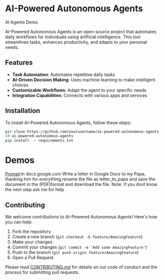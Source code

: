# AI-Powered Autonomous Agents

AI Agents Demo

AI-Powered Autonomous Agents is an open-source project that automates daily workflows for individuals using artificial intelligence. This tool streamlines tasks, enhances productivity, and adapts to your personal needs.

## Features

- **Task Automation**: Automates repetitive daily tasks
- **AI-Driven Decision Making**: Uses machine learning to make intelligent choices
- **Customizable Workflows**: Adapt the agent to your specific needs
- **Integration Capabilities**: Connects with various apps and services

## Installation

To install AI-Powered Autonomous Agents, follow these steps:

```bash
git clone https://github.com/yourusername/ai-powered-autonomous-agents.git
cd ai-powered-autonomous-agents
pip install -r requirements.txt
```

# Demos 
[Prompt]((https://github.com/AbhiramChikatla/Ai-Powered-Autonomous-Agents/blob/main/agent_history.gif)):In docs.google.com Write a letter in Google Docs to my Papa, 
thanking him for everything,rename the file as letter_to_papa and save the document in the  (PDF)format and download the file. Note: if you dont know the next step ask me for help

## Contributing

We welcome contributions to AI-Powered Autonomous Agents! Here's how you can help:

1. Fork the repository
2. Create a new branch (`git checkout -b feature/AmazingFeature`)
3. Make your changes
4. Commit your changes (`git commit -m 'Add some AmazingFeature'`)
5. Push to the branch (`git push origin feature/AmazingFeature`)
6. Open a Pull Request

Please read [CONTRIBUTING.md](CONTRIBUTING.md) for details on our code of conduct and the process for submitting pull requests.



